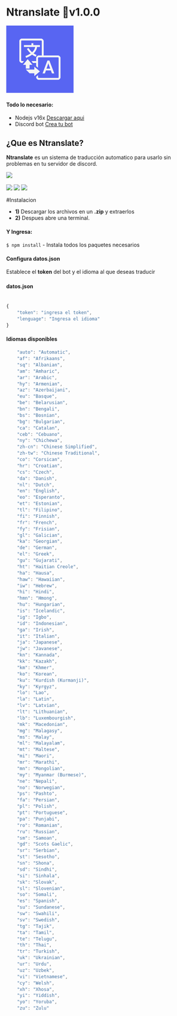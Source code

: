 # Ntranslate 🔵v1.0.0   
![](https://raw.githubusercontent.com/oficialneutral/ntranslate/main/images/icon.png)

#### Todo lo necesario:
- Nodejs v16x [Descargar aqui](https://nodejs.org/dist/v16.17.1/node-v16.17.1-x64.msi)
- Discord bot [Crea tu bot](https://discord.com/developers/applications)

## ¿Que es Ntranslate?
**Ntranslate** es un sistema de traducción automatico
para usarlo sin problemas en tu servidor de discord.

![](https://img.shields.io/twitter/follow/oficialneutral?style=social)

![](https://img.shields.io/github/directory-file-count/oficialneutral/ntranslate) ![](https://img.shields.io/github/languages/code-size/oficialneutral/ntranslate) 
![](https://img.shields.io/github/downloads/oficialneutral/ntranslate/total)

#Instalacion

- **1)** Descargar los archivos en un **.zip** y extraerlos
- **2)** Despues abre una terminal.
                

#### Y Ingresa:

`$ npm install` - Instala todos los paquetes necesarios 

#### Configura datos.json
Establece el **token** del bot y el idioma al que deseas traducir

#### datos.json　

```javascript

{
 	"token": "ingresa el token",
 	"lenguage": "Ingresa el idioma"
}
```

#### Idiomas disponibles
```javascript
    "auto": "Automatic",
    "af": "Afrikaans",
    "sq": "Albanian",
    "am": "Amharic",
    "ar": "Arabic",
    "hy": "Armenian",
    "az": "Azerbaijani",
    "eu": "Basque",
    "be": "Belarusian",
    "bn": "Bengali",
    "bs": "Bosnian",
    "bg": "Bulgarian",
    "ca": "Catalan",
    "ceb": "Cebuano",
    "ny": "Chichewa",
    "zh-cn": "Chinese Simplified",
    "zh-tw": "Chinese Traditional",
    "co": "Corsican",
    "hr": "Croatian",
    "cs": "Czech",
    "da": "Danish",
    "nl": "Dutch",
    "en": "English",
    "eo": "Esperanto",
    "et": "Estonian",
    "tl": "Filipino",
    "fi": "Finnish",
    "fr": "French",
    "fy": "Frisian",
    "gl": "Galician",
    "ka": "Georgian",
    "de": "German",
    "el": "Greek",
    "gu": "Gujarati",
    "ht": "Haitian Creole",
    "ha": "Hausa",
    "haw": "Hawaiian",
    "iw": "Hebrew",
    "hi": "Hindi",
    "hmn": "Hmong",
    "hu": "Hungarian",
    "is": "Icelandic",
    "ig": "Igbo",
    "id": "Indonesian",
    "ga": "Irish",
    "it": "Italian",
    "ja": "Japanese",
    "jw": "Javanese",
    "kn": "Kannada",
    "kk": "Kazakh",
    "km": "Khmer",
    "ko": "Korean",
    "ku": "Kurdish (Kurmanji)",
    "ky": "Kyrgyz",
    "lo": "Lao",
    "la": "Latin",
    "lv": "Latvian",
    "lt": "Lithuanian",
    "lb": "Luxembourgish",
    "mk": "Macedonian",
    "mg": "Malagasy",
    "ms": "Malay",
    "ml": "Malayalam",
    "mt": "Maltese",
    "mi": "Maori",
    "mr": "Marathi",
    "mn": "Mongolian",
    "my": "Myanmar (Burmese)",
    "ne": "Nepali",
    "no": "Norwegian",
    "ps": "Pashto",
    "fa": "Persian",
    "pl": "Polish",
    "pt": "Portuguese",
    "pa": "Punjabi",
    "ro": "Romanian",
    "ru": "Russian",
    "sm": "Samoan",
    "gd": "Scots Gaelic",
    "sr": "Serbian",
    "st": "Sesotho",
    "sn": "Shona",
    "sd": "Sindhi",
    "si": "Sinhala",
    "sk": "Slovak",
    "sl": "Slovenian",
    "so": "Somali",
    "es": "Spanish",
    "su": "Sundanese",
    "sw": "Swahili",
    "sv": "Swedish",
    "tg": "Tajik",
    "ta": "Tamil",
    "te": "Telugu",
    "th": "Thai",
    "tr": "Turkish",
    "uk": "Ukrainian",
    "ur": "Urdu",
    "uz": "Uzbek",
    "vi": "Vietnamese",
    "cy": "Welsh",
    "xh": "Xhosa",
    "yi": "Yiddish",
    "yo": "Yoruba",
    "zu": "Zulu"
```
